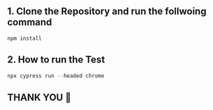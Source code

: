 
## 1. Clone the Repository and run the follwoing command

```
npm install

```

## 2. How to run the Test

```javascript
npx cypress run --headed chrome
```


## THANK YOU 🙂
